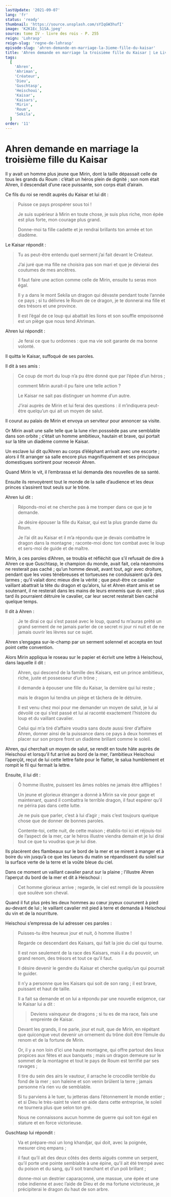 ```yaml
---
lastUpdate: '2021-09-07'
lang: 'fr'
status: 'ready'
thumbnail: 'https://source.unsplash.com/sYIqGW3hufI'
image: 'K2K1Ec_51SA.jpeg'
source: tome IV - livre des rois - P. 255
reign: 'Lohrasp'
reign-slug: 'regne-de-lohrasp'
episode-slug: 'ahren-demande-en-marriage-la-3ieme-fille-du-kaisar'
title: 'Ahren demande en marriage la troisième fille du Kaisar | Le Livre des Rois | Shâhnâmeh'
tags:
  [
    'Ahren',
    'Ahriman',
    'Créateur',
    'Dieu',
    'Guschtasp',
    'Heischoui',
    'Kaisar',
    'Kaisars',
    'Mirin',
    'Roum',
    'Sekila',
  ]
order: '11'
---
```


<!-- LTeX: language=fr -->

# Ahren demande en marriage la troisième fille du Kaisar

Il y avait un homme plus jeune que Mirin, dont la taille dépassait celle de tous les grands du Roum : c’était un héros plein de dignité ; son nom était Ahren, il descendait d’une race puissante, son corps était d’airain.

Ce fils du roi se rendit auprès du Kaisar et lui dit :

> Puisse ce pays prospérer sous toi !
>
> Je suis supérieur à Mirin en toute chose, je suis plus riche, mon épée est plus forte, mon courage plus grand.
>
> Donne-moi ta fille cadette et je rendrai brillants ton armée et ton diadème.

Le Kaisar répondit :

> Tu as peut-être entendu quel serment j’ai fait devant le Créateur.
>
> J’ai juré que ma fille ne choisira pas son mari et que je dévierai des coutumes de mes ancêtres.
>
> Il faut faire une action comme celle de Mirin, ensuite tu seras mon égal.
>
> Il y a dans le mont Sekila un dragon qui dévaste pendant toute l’année ce pays ; si tu délivres le Roum de ce dragon, je te donnerai ma fille et des trésors et une province.
>
> Il est l’égal de ce loup qui abattait les lions et son souffle empoisonné est un piège que nous tend Ahriman.

Ahren lui répondit :

> Je ferai ce que tu ordonnes : que ma vie soit garante de ma bonne volonté.

Il quitta le Kaisar, suffoqué de ses paroles.

Il dit à ses amis :

> Ce coup de mort du loup n’a pu être donné que par l’épée d’un héros ;
>
> comment Mirin aurait-il pu faire une telle action ?
>
> Le Kaisar ne sait pas distinguer un homme d’un autre.
>
> J’irai auprès de Mirin et lui ferai des questions : il m’indiquera peut-être quelqu’un qui ait un moyen de salut.

Il courut au palais de Mirin et envoya un serviteur pour annoncer sa visite.

Or Mirin avait une salle telle que la lune n’en posssède pas une semblable dans son orbite ; c’était un homme ambitieux, hautain et brave, qui portait sur la tête un diadème comme le Kaisar.

Un esclave lui dit qu’Ahren au corps d’éléphant arrivait avec une escorte ; alors il fit arranger sa salle encore plus magnifiquement et ses principaux domestiques sortirent pour recevoir Ahren.

Quand Mirin le vit, il l’embrassa et lui demanda des nouvelles de sa santé.

Ensuite ils renvoyèrent tout le monde de la salle d’audience et les deux princes s’assirent tout seuls sur le trône.

Ahren lui dit :

> Réponds-moi et ne cherche pas à me tromper dans ce que je te demande.
>
> Je désire épouser la fille du Kaisar, qui est la plus grande dame du Roum.
>
> Je l’ai dit au Kaisar et il m’a répondu que je devais combattre le dragon dans la montagne ; raconte-moi donc ton combat avec le loup et sers-moi de guide et de maître.

Mirin, à ces paroles d’Ahren, se troubla et réfléchit que s’il refusait de dire à Ahren ce que Guschtasp, le champion du monde, avait fait, cela néanmoins ne resterait pas caché ; qu’un homme devait, avant tout, agir avec droiture, pendant que les voies ténébreuses et tortueuses ne conduisaient qu’à des larmes ; qu’il valait donc mieux dire la vérité ; que peut-être ce cavalier vaillant abattrait la tête du dragon et qu’alors, lui et Ahren étant amis et se soutenant, il ne resterait dans les mains de leurs ennemis que du vent ; plus tard ils pourraient détruire le cavalier, car leur secret resterait bien caché quelque temps.

Il dit à Ahren :

> Je te dirai ce qui s’est passé avec le loup, quand tu m’auras prêté un grand serment de ne jamais parler de ce secret ni jour ni nuit et de ne jamais ouvrir les lèvres sur ce sujet.

Ahren s’engagea sur-le-champ par un serment solennel et accepta en tout point cette convention.

Alors Mirin appliqua le roseau sur le papier et écrivit une lettre à Heischoui, dans laquelle il dit :

> Ahren, qui descend de la famille des Kaisars, est un prince ambitieux, riche, juste et possesseur d’un trône ;
>
> il demande à épouser une fille du Kaisar, la dernière qui lui reste ;
>
> mais le dragon lui tendra un piège et tâchera de le détruire.
>
> Il est venu chez moi pour me demander un moyen de salut, je lui ai dévoilé ce qui s’est passé et lui ai raconté exactement l’histoire du loup et du vaillant cavalier.
>
> Celui qui m’a tiré d’affaire voudra sans doute aussi tirer d’affaire Ahren, donner ainsi de la puissance dans ce pays à deux hommes et placer sur son propre front un diadème brillant comme le soleil.

Ahren, qui cherchait un moyen de salut, se rendit en toute hâte auprès de Heischoui et lorsqu’il fut arrivé au bord de la mer, l’ambitieux Heischoui l’aperçût, reçut de lui cette lettre faite pour le flatter, le salua humblement et rompit le fil qui fermait la lettre.

Ensuite, il lui dit :

> Ô homme illustre, puissent les âmes nobles ne jamais être affligées !
>
> Un jeune et glorieux étranger a donné à Mirin sa vie pour gage et maintenant, quand il combattra le terrible dragon, il faut espérer qu’il ne périra pas dans cette lutte.
>
> Je ne puis que parler, c’est à lui d’agir ; mais c’est toujours quelque chose que de donner de bonnes paroles.
>
> Contente-toi, cette nuit, de cette maison ; établis-toi ici et réjouis-toi de l’aspect de la mer, car le héros illustre viendra demain et je lui dirai tout ce que tu voudras que je lui dise.

Ils placèrent des flambeaux sur le bord de la mer et se mirent à manger et à boire du vin jusqu’à ce que les lueurs du matin se répandissent du soleil sur la surface verte de la terre et la voûte bleue du ciel.

Dans ce moment un vaillant cavalier parut sur la plaine ; l’illustre Ahren l’aperçut du bord de la mer et dit à Heischoui :

> Cet homme glorieux arrive ; regarde, le ciel est rempli de la poussière que soulève son cheval.

Quand il fut plus près les deux hommes au cœur joyeux coururent à pied au-devant de lui ; le vaillant cavalier mit pied à terre et demanda à Heischoui du vin et de la nourriture.

Heischoui s’empressa de lui adresser ces paroles :

> Puisses-tu être heureux jour et nuit, ô homme illustre !
>
> Regarde ce descendant des Kaisars, qui fait la joie du ciel qui tourne.
>
> Il est non seulement de la race des Kaisars, mais il a du pouvoir, un grand renom, des trésors et tout ce qu’il faut.
>
> Il désire devenir le gendre du Kaisar et cherche quelqu’un qui pourrait le guider.
>
> Il n’y a personne que les Kaisars qui soit de son rang ; il est brave, puissant et haut de taille.
>
> Il a fait sa demande et on lui a répondu par une nouvelle exigence, car le Kaisar lui a dit :
>
> > Deviens vainqueur de dragons ; si tu es de ma race, fais une empreinte de Kaisar.
>
> Devant les grands, il ne parle, jour et nuit, que de Mirin, en répétant que quiconque veut devenir un ornement du trône doit être l’émule du renom et de la fortune de Mirin.
>
> Or, il y a non loin d’ici une haute montagne, qui offre partout des lieux propices aux fêtes et aux banquets ; mais un dragon demeure sur le sommet de la montagne et tout le pays de Roum est terrifié par ses ravages ;
>
> Il tire du sein des airs le vautour, il arrache le crocodile terrible du fond de la mer ; son haleine et son venin brûlent la terre ; jamais personne n’a rien vu de semblable.
>
> Si tu parviens à le tuer, tu jetteras dans l’étonnement le monde entier ; et si Dieu le très-saint te vient en aide dans cette entreprise, le soleil ne tournera plus que selon ton gré.
>
> Nous ne connaissons aucun homme de guerre qui soit ton égal en stature et en force victorieuse.

Guschtasp lui répondit :

> Va et prépare-moi un long khandjar, qui doit, avec la poignée, mesurer cinq empans ;
>
> il faut qu’il ait des deux côtés des dents aiguës comme un serpent, qu’il porte une pointe semblable à une épine, qu’il ait été trempé avec du poison et du sang, qu’il soit tranchant et d’un poli brillant ;
>
> donne-moi un destrier caparaçonné, une massue, une épée et une robe indienne et avec l’aide de Dieu et de ma fortune victorieuse, je précipiterai le dragon du haut de son arbre.
